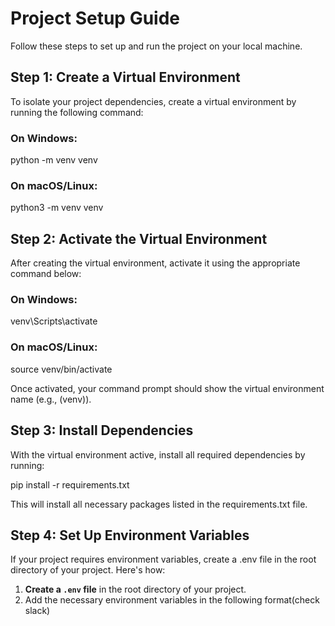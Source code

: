 # Project Setup Guide

Follow these steps to set up and run the project on your local machine.

## Step 1: Create a Virtual Environment

To isolate your project dependencies, create a virtual environment by running the following command:

### On Windows:

python -m venv venv

### On macOS/Linux:

python3 -m venv venv

## Step 2: Activate the Virtual Environment

After creating the virtual environment, activate it using the appropriate command below:

### On Windows:

venv\Scripts\activate

### On macOS/Linux:

source venv/bin/activate

Once activated, your command prompt should show the virtual environment name (e.g., (venv)).

## Step 3: Install Dependencies

With the virtual environment active, install all required dependencies by running:

pip install -r requirements.txt

This will install all necessary packages listed in the requirements.txt file.

## Step 4: Set Up Environment Variables

If your project requires environment variables, create a .env file in the root directory of your project. Here's how:

1. **Create a `.env` file** in the root directory of your project.
2. Add the necessary environment variables in the following format(check slack)
